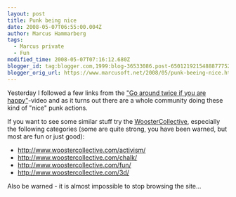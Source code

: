```yaml
---
layout: post
title: Punk being nice
date: 2008-05-07T06:55:00.004Z
author: Marcus Hammarberg
tags:
  - Marcus private
  - Fun
modified_time: 2008-05-07T07:16:12.680Z
blogger_id: tag:blogger.com,1999:blog-36533086.post-6501219215488877752
blogger_orig_url: https://www.marcusoft.net/2008/05/punk-beeing-nice.html
---
```


Yesterday I followed a few links from the ["Go around twice if you
are happy"](https://www.marcusoft.net/2008/05/made-me-happy.html)-video
and as it turns out there are a whole community doing these kind of
"nice" punk actions.

If you want to see some similar stuff try the
[WoosterCollective](http://www.woostercollective.com/), especially the
following categories (some are quite strong, you have been warned, but
most are fun or just good):

- <http://www.woostercollective.com/activism/>
- <http://www.woostercollective.com/chalk/>
- <http://www.woostercollective.com/fun/>
- <http://www.woostercollective.com/3d/>

Also be warned - it is almost impossible to stop browsing the site...
